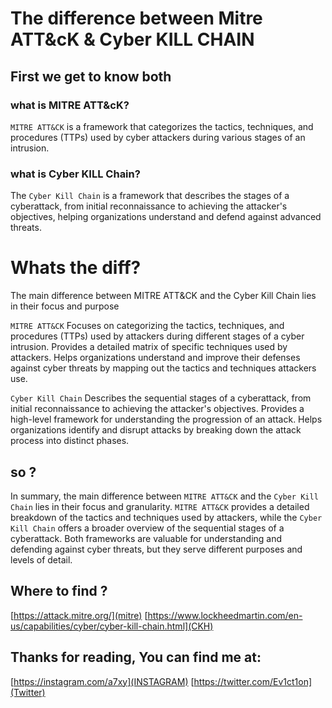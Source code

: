 # The difference between Mitre ATT&cK & Cyber KILL CHAIN


## First we get to know both 

### what is MITRE ATT&cK?
`MITRE ATT&CK` is a framework that categorizes the tactics, techniques, and procedures (TTPs) used by cyber attackers during various stages of an intrusion.

### what is Cyber KILL Chain?
The `Cyber Kill Chain` is a framework that describes the stages of a cyberattack, from initial reconnaissance to achieving the attacker's objectives, helping organizations understand and defend against advanced threats.

# Whats the diff?
The main difference between MITRE ATT&CK and the Cyber Kill Chain lies in their focus and purpose

  `MITRE ATT&CK`
        Focuses on categorizing the tactics, techniques, and procedures (TTPs) used by attackers during different stages of a cyber intrusion.
        Provides a detailed matrix of specific techniques used by attackers.
        Helps organizations understand and improve their defenses against cyber threats by mapping out the tactics and techniques attackers use.

  `Cyber Kill Chain`
        Describes the sequential stages of a cyberattack, from initial reconnaissance to achieving the attacker's objectives.
        Provides a high-level framework for understanding the progression of an attack.
        Helps organizations identify and disrupt attacks by breaking down the attack process into distinct phases.


## so ?
In summary, the main difference between `MITRE ATT&CK` and the `Cyber Kill Chain` lies in their focus and granularity. `MITRE ATT&CK` provides a detailed breakdown of the tactics and techniques used by attackers, while the `Cyber Kill Chain` offers a broader overview of the sequential stages of a cyberattack. Both frameworks are valuable for understanding and defending against cyber threats, but they serve different purposes and levels of detail.


## Where to find ?
[https://attack.mitre.org/](mitre)
[https://www.lockheedmartin.com/en-us/capabilities/cyber/cyber-kill-chain.html](CKH)



## Thanks for reading, You can find me at:
[https://instagram.com/a7xy](INSTAGRAM)
[https://twitter.com/Ev1ct1on](Twitter)
